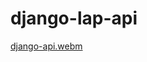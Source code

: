 # django-lap-api

[django-api.webm](https://user-images.githubusercontent.com/82744384/224811649-fa771d06-b240-441b-aa40-ee727280dc12.webm)
